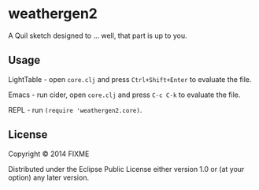 # weathergen2

A Quil sketch designed to ... well, that part is up to you.

## Usage

LightTable - open `core.clj` and press `Ctrl+Shift+Enter` to evaluate the file.

Emacs - run cider, open `core.clj` and press `C-c C-k` to evaluate the file.

REPL - run `(require 'weathergen2.core)`.

## License

Copyright © 2014 FIXME

Distributed under the Eclipse Public License either version 1.0 or (at
your option) any later version.

